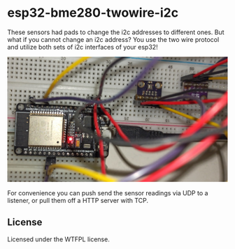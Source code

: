 # esp32-bme280-twowire-i2c
These sensors had pads to change the i2c addresses to different ones. But what if you cannot change an i2c address?
You use the two wire protocol and utilize both sets of i2c interfaces of your esp32!

![alt text](https://raw.githubusercontent.com/ran-sama/esp8266-bme280-udp-tcp-http-server/master/twowire_same_address.jpg)

For convenience you can push send the sensor readings via UDP to a listener, or pull them off a HTTP server with TCP.

## License
Licensed under the WTFPL license.

